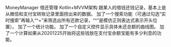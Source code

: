 MoneyManager
借还管理
Kotlin+MVVM架构
跟某人的借钱还钱记录，基本上是从微信和支付宝转账记录里面捞出来的数据。
加了一个搜索功能（可通过勾选“实时搜索”再输入“^+”来筛选出所有还款记录，“^”是模仿正则表达式表示开头位置）。
加了一个统计功能。
加了一个自定义控件显示具体未还总额的曲线图。
加了一个计算如果从20201225开始将这些钱放在支付宝余额宝能有多少利息的功能。
